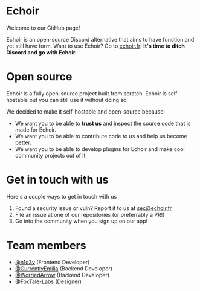 # Echoir
Welcome to our GitHub page!

Echoir is an open-source Discord alternative that aims to have function and yet still have form. Want to use Echoir? Go to [echoir.fr](https://echoir.fr)! **It's time to ditch Discord and go with Echoir.**
# Open source
Echoir is a fully open-source project built from scratch. Echoir is self-hostable but you can still use it without doing so.

We decided to make it self-hostable and open-source because:
- We want you to be able to **trust us** and inspect the source code that is made for Echoir.
- We want you to be able to contribute code to us and help us become better.
- We want you to be able to develop plugins for Echoir and make cool community projects out of it.

# Get in touch with us
Here's a couple ways to get in touch with us

1. Found a security issue or vuln? Report it to us at [sec@echoir.fr](mailto:sec@echoir.fr)
2. File an issue at one of our repositories (or preferrably a PR!)
3. Go into the community when you sign up on our app!

# Team members
- [@n1d3v](https://github.com/n1d3v) (Frontend Developer)
- [@CurrentlyEmilia](https://github.com/CurrentlyEmilia) (Backend Developer)
- [@WorriedArrow](https://github.com/WorriedArrow) (Backend Developer)
- [@FoxTale-Labs](https://github.com/FoxTale-Labs) (Designer) 
